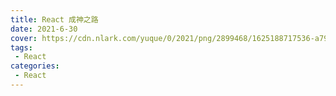 ```yaml
---
title: React 成神之路
date: 2021-6-30
cover: https://cdn.nlark.com/yuque/0/2021/png/2899468/1625188717536-a792cfc3-47c5-451a-804f-ddeb026e5aa4.png
tags:
 - React
categories:
 - React
---
```

<template>
    <div>
        <img src="https://cdn.nlark.com/yuque/0/2021/png/2899468/1625188717536-a792cfc3-47c5-451a-804f-ddeb026e5aa4.png" referrerpolicy="no-referrer">
        <img src="https://cdn.nlark.com/yuque/0/2021/png/2899468/1625188746288-581539e8-c14b-40eb-9991-4c4f9db67901.png" referrerpolicy="no-referrer">
        <img src="https://cdn.nlark.com/yuque/0/2021/png/2899468/1625188810296-bf0d82b2-868d-4824-80a3-af2883a622ee.png" referrerpolicy="no-referrer">
    </div>
     <el-card shadow="always">
     <p>资源下载地址:</p>
          <div>
           <div><el-link :underline="false" href="https://element.eleme.io" target="_blank">eact+TypeScript高仿AntDesign开发企业级UI组件库</el-link></div>
           <div><el-link :underline="false" type="primary"> 链接: https://pan.baidu.com/s/1zMPmF72WVmNeH3yJYtQ0vA  密码: 09jg</el-link></div>
           <el-divider></el-divider>
           <div> <el-link :underline="false" href="https://element.eleme.io" target="_blank">React17+React Hook+TS4 最佳实践，仿 Jira 企业级项目（前7章）</el-link></div>
           <div><el-link :underline="false" type="primary">链接: https://pan.baidu.com/s/1WxZi9BdIe-6McXFqJ85RUw  密码: ta5m</el-link></div>
           <el-divider></el-divider>
           <div> <el-link :underline="false" href="https://element.eleme.io" target="_blank">Redux+React Router+Node.js全栈开发</el-link></div>
           <div><el-link :underline="false" type="primary">链接: https://pan.baidu.com/s/1j1CBGPJggg3dP35PEHEjqw  密码: ge24</el-link></div>
           <el-divider></el-divider>
          </div>
     </el-card>
      <my-money></my-money>
</template>
